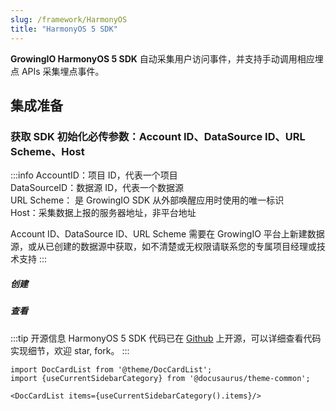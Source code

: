 ```yaml
---
slug: /framework/HarmonyOS
title: "HarmonyOS 5 SDK"
---
```


**GrowingIO HarmonyOS 5 SDK** 自动采集用户访问事件，并支持手动调用相应埋点 APIs 采集埋点事件。

## 集成准备
### 获取 SDK 初始化必传参数：Account ID、DataSource ID、URL Scheme、Host
:::info
AccountID：项目 ID，代表一个项目<br/>
DataSourceID：数据源 ID，代表一个数据源<br/>
URL Scheme： 是 GrowingIO SDK 从外部唤醒应用时使用的唯一标识<br/>
Host：采集数据上报的服务器地址，非平台地址<br/>

Account ID、DataSource ID、URL Scheme 需要在 GrowingIO 平台上新建数据源，或从已创建的数据源中获取，如不清楚或无权限请联系您的专属项目经理或技术支持
:::

##### 创建
<ImageLoader path="img/common/createapplication" />

##### 查看
<ImageLoader path="img/common/showappdatasourceid" />


:::tip 开源信息
HarmonyOS 5 SDK 代码已在 [Github](https://github.com/growingio/growingio-sdk-harmonyos) 上开源，可以详细查看代码实现细节，欢迎 star, fork。
:::

```mdx-code-block
import DocCardList from '@theme/DocCardList';
import {useCurrentSidebarCategory} from '@docusaurus/theme-common';

<DocCardList items={useCurrentSidebarCategory().items}/>
```
